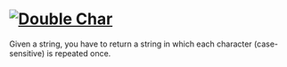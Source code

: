 # [![Double Char](https://www.codewars.com/kata/56b1f01c247c01db92000076)](https://www.codewars.com/kata/56b1f01c247c01db92000076)


Given a string, you have to return a string in which each character (case-sensitive) is repeated once.